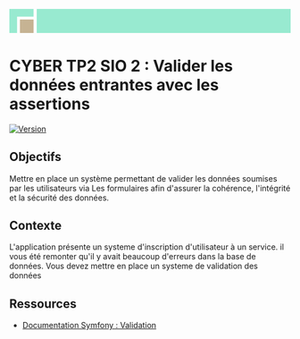 ![separe](https://github.com/studoo-app/.github/blob/main/profile/studoo-banner-logo.png)
# CYBER TP2 SIO 2 : Valider les données entrantes avec les assertions
[![Version](https://img.shields.io/badge/Version-2024-blue)]()

## Objectifs

Mettre en place un système permettant de valider les données soumises par les utilisateurs via
Les formulaires afin d'assurer la cohérence, l'intégrité et la sécurité des données.

## Contexte

L'application présente un systeme d'inscription d'utilisateur à un service. il vous été remonter qu'il y avait 
beaucoup d'erreurs dans la base de données. Vous devez mettre en place un systeme de validation des données

## Ressources

- [Documentation Symfony : Validation](https://symfony.com/doc/current/validation.html)